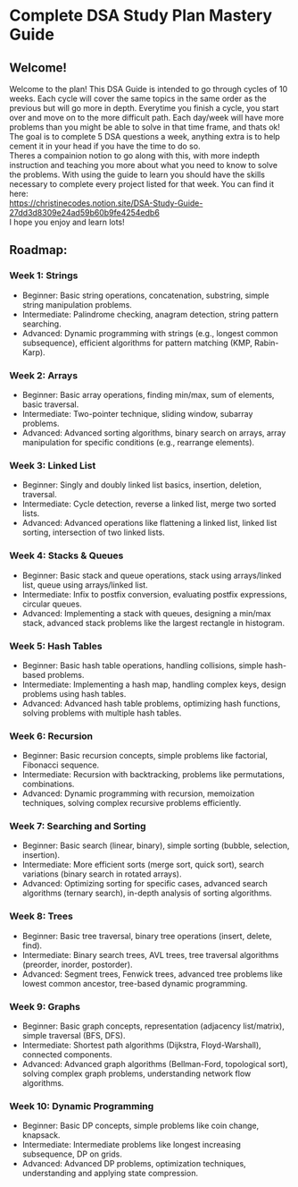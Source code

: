 # Complete DSA Study Plan Mastery Guide

## Welcome!
Welcome to the plan! This DSA Guide is intended to go through cycles of 10 weeks.
Each cycle will cover the same topics in the same order as the previous but will go more in depth.
Everytime you finish a cycle, you start over and move on to the more difficult path.
Each day/week will have more problems than you might be able to solve in that time frame, and thats ok! The goal is to complete 5 DSA questions a week, anything extra is to help cement it in your head if you have the time to do so.
<br>
Theres a compainion notion to go along with this, with more indepth instruction and teaching you more about what you need to know to solve the problems. With using the guide to learn you should have the skills necessary to complete every project listed for that week. You can find it here: <br>
https://christinecodes.notion.site/DSA-Study-Guide-27dd3d8309e24ad59b60b9fe4254edb6
<br>
I hope you enjoy and learn lots!

## Roadmap:

### Week 1: Strings
- Beginner: Basic string operations, concatenation, substring, simple string manipulation problems.
- Intermediate: Palindrome checking, anagram detection, string pattern searching.
- Advanced: Dynamic programming with strings (e.g., longest common subsequence), efficient algorithms for pattern matching (KMP, Rabin-Karp).
### Week 2: Arrays
- Beginner: Basic array operations, finding min/max, sum of elements, basic traversal.
- Intermediate: Two-pointer technique, sliding window, subarray problems.
- Advanced: Advanced sorting algorithms, binary search on arrays, array manipulation for specific conditions (e.g., rearrange elements).
### Week 3: Linked List
- Beginner: Singly and doubly linked list basics, insertion, deletion, traversal.
- Intermediate: Cycle detection, reverse a linked list, merge two sorted lists.
- Advanced: Advanced operations like flattening a linked list, linked list sorting, intersection of two linked lists.
### Week 4: Stacks & Queues
- Beginner: Basic stack and queue operations, stack using arrays/linked list, queue using arrays/linked list.
- Intermediate: Infix to postfix conversion, evaluating postfix expressions, circular queues.
- Advanced: Implementing a stack with queues, designing a min/max stack, advanced stack problems like the largest rectangle in histogram.
### Week 5: Hash Tables
- Beginner: Basic hash table operations, handling collisions, simple hash-based problems.
- Intermediate: Implementing a hash map, handling complex keys, design problems using hash tables.
- Advanced: Advanced hash table problems, optimizing hash functions, solving problems with multiple hash tables.
### Week 6: Recursion
- Beginner: Basic recursion concepts, simple problems like factorial, Fibonacci sequence.
- Intermediate: Recursion with backtracking, problems like permutations, combinations.
- Advanced: Dynamic programming with recursion, memoization techniques, solving complex recursive problems efficiently.
### Week 7: Searching and Sorting
- Beginner: Basic search (linear, binary), simple sorting (bubble, selection, insertion).
- Intermediate: More efficient sorts (merge sort, quick sort), search variations (binary search in rotated arrays).
- Advanced: Optimizing sorting for specific cases, advanced search algorithms (ternary search), in-depth analysis of sorting algorithms.
### Week 8: Trees
- Beginner: Basic tree traversal, binary tree operations (insert, delete, find).
- Intermediate: Binary search trees, AVL trees, tree traversal algorithms (preorder, inorder, postorder).
- Advanced: Segment trees, Fenwick trees, advanced tree problems like lowest common ancestor, tree-based dynamic programming.
### Week 9: Graphs
- Beginner: Basic graph concepts, representation (adjacency list/matrix), simple traversal (BFS, DFS).
- Intermediate: Shortest path algorithms (Dijkstra, Floyd-Warshall), connected components.
- Advanced: Advanced graph algorithms (Bellman-Ford, topological sort), solving complex graph problems, understanding network flow algorithms.
### Week 10: Dynamic Programming
- Beginner: Basic DP concepts, simple problems like coin change, knapsack.
- Intermediate: Intermediate problems like longest increasing subsequence, DP on grids.
- Advanced: Advanced DP problems, optimization techniques, understanding and applying state compression.
